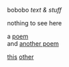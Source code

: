 bobobo *text & stuff*

nothing to see here

a [poem](Schratknie)  
and [another poem](Wandersmann)

[this](https://bobobo-git.github.io/readme/) [other](https://bobobo-git.github.io/hearme/)
